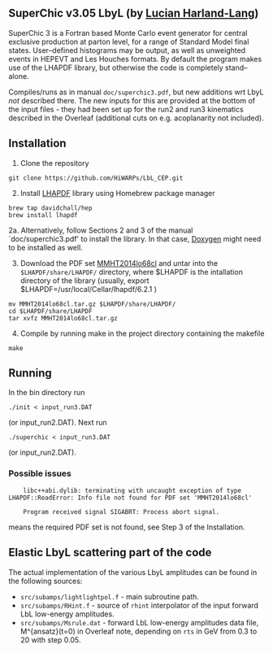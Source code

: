 ## SuperChic v3.05 LbyL (by [Lucian Harland-Lang](lucian.harland-lang@physics.ox.ac.uk))

SuperChic 3 is a Fortran based Monte Carlo event generator for central
exclusive production at parton level, for a range of Standard Model final
states. User–defined histograms may be output, as well as unweighted events
in HEPEVT and Les Houches formats. By default the program makes use
of the LHAPDF library, but otherwise the code is completely stand–alone.


Compiles/runs as in manual `doc/superchic3.pdf`, but new additions wrt LbyL *not* described there. The new inputs for this are provided at the bottom of the input files - they had been set up for the run2 and run3 kinematics described in the Overleaf (additional cuts on e.g. acoplanarity not included). 

## Installation
1. Clone the repository

```
git clone https://github.com/HiWARPs/LbL_CEP.git
```

2. Install [LHAPDF](https://lhapdf.hepforge.org/install.html) library using Homebrew package manager

```
brew tap davidchall/hep
brew install lhapdf
```

  2a. Alternatively, follow Sections 2 and 3 of the manual `doc/superchic3.pdf' to install the library. In that case, [Doxygen](http://www.doxygen.nl/download.html) might need to be installed as well.

3. Download the PDF set  [MMHT2014lo68cl](http://lhapdfsets.web.cern.ch/lhapdfsets/current/MMHT2014lo68cl.tar.gz) and untar into the `$LHAPDF/share/LHAPDF/` directory, where $LHAPDF is the intallation directory of the library (usually, export $LHAPDF=/usr/local/Cellar/lhapdf/6.2.1 )
```
mv MMHT2014lo68cl.tar.gz $LHAPDF/share/LHAPDF/
cd $LHAPDF/share/LHAPDF
tar xvfz MMHT2014lo68cl.tar.gz
```

4. Compile by running make in the project directory containing the makefile
```
make
```

## Running

In the bin directory run
```
./init < input_run3.DAT
```
(or input_run2.DAT). Next run
```
./superchic < input_run3.DAT
```
(or input_run2.DAT).

### Possible issues


```
    libc++abi.dylib: terminating with uncaught exception of type LHAPDF::ReadError: Info file not found for PDF set 'MMHT2014lo68cl'

    Program received signal SIGABRT: Process abort signal.
```
means the required PDF set is not found, see Step 3 of the Installation.

## Elastic LbyL scattering part of the code

The actual implementation of the various LbyL amplitudes can be found in the following sources:
- `src/subamps/lightlightpol.f` - main subroutine path.
- `src/subamps/RHint.f`         - source of `rhint` interpolator of the input forward LbL low-energy amplitudes.
- `src/subamps/Msrule.dat`      - forward LbL low-energy amplitudes data file, M^{ansatz}(t=0) in Overleaf note, 
                                depending on `rts` in GeV from 0.3 to 20 with step 0.05.
